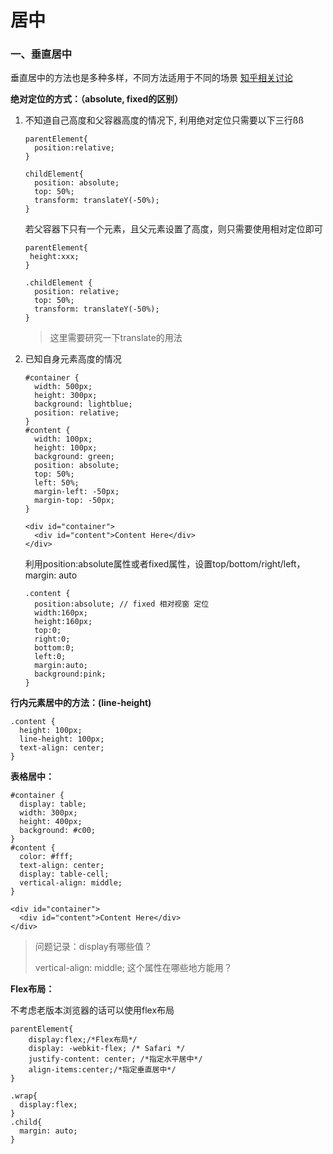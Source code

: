 # 居中

### 一、垂直居中

垂直居中的方法也是多种多样，不同方法适用于不同的场景   [知乎相关讨论](https://www.zhihu.com/question/20543196)

**绝对定位的方式：（absolute, fixed的区别）**

1. 不知道自己高度和父容器高度的情况下, 利用绝对定位只需要以下三行ßß

   ```
   parentElement{
     position:relative;
   }

   childElement{
     position: absolute;
     top: 50%;
     transform: translateY(-50%);
   }
   ```

   若父容器下只有一个元素，且父元素设置了高度，则只需要使用相对定位即可

   ```
   parentElement{
   	height:xxx;
   }

   .childElement {
     position: relative;
     top: 50%;
     transform: translateY(-50%);
   }
   ```

   > 这里需要研究一下translate的用法

2. 已知自身元素高度的情况

   ```
   #container {
     width: 500px;
     height: 300px;
     background: lightblue;
     position: relative;
   }
   #content {
     width: 100px;
     height: 100px;
     background: green;
     position: absolute;
     top: 50%;
     left: 50%;
     margin-left: -50px;
     margin-top: -50px; 
   }
   ```

   ```
   <div id="container">
     <div id="content">Content Here</div>
   </div>
   ```

   利用position:absolute属性或者fixed属性，设置top/bottom/right/left，margin: auto

   ```
   .content {
     position:absolute; // fixed 相对视窗 定位
     width:160px;
     height:160px;
     top:0;
     right:0;
     bottom:0;
     left:0;
     margin:auto;
     background:pink;
   }
   ```



**行内元素居中的方法：(line-height)**

```
.content {
  height: 100px;
  line-height: 100px;
  text-align: center;
}
```



**表格居中：**

```
#container {
  display: table;
  width: 300px;
  height: 400px;
  background: #c00;
}
#content {
  color: #fff;
  text-align: center;
  display: table-cell;
  vertical-align: middle;
}
```

```
<div id="container">
  <div id="content">Content Here</div>
</div> 
```

> 问题记录：display有哪些值？
>
> vertical-align: middle; 这个属性在哪些地方能用？



**Flex布局：**

不考虑老版本浏览器的话可以使用flex布局

```
parentElement{
    display:flex;/*Flex布局*/
    display: -webkit-flex; /* Safari */
    justify-content: center; /*指定水平居中*/
    align-items:center;/*指定垂直居中*/
}
```

```
.wrap{
  display:flex;
}
.child{
  margin: auto;
}
```

